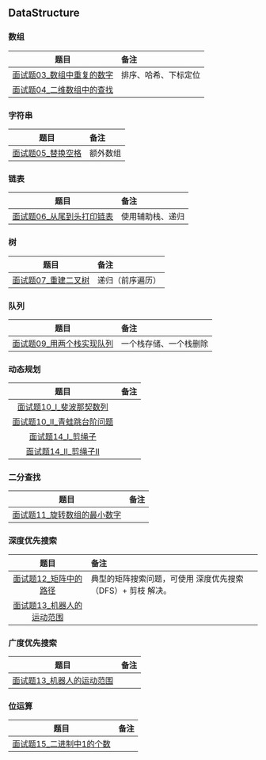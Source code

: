 ## DataStructure

### 数组
题目|备注
:---:|:---|
[面试题03_数组中重复的数字](JianZhiOffer/面试题03_数组中重复的数字.py)|排序、哈希、下标定位
[面试题04_二维数组中的查找](JianZhiOffer/面试题04_二维数组中的查找.py)|

### 字符串
题目|备注
:---:|:---|
[面试题05_替换空格](JianZhiOffer/面试题05_替换空格.py)|额外数组

### 链表
题目|备注
:---:|:---|
[面试题06_从尾到头打印链表](JianZhiOffer/面试题06_从尾到头打印链表.py)|使用辅助栈、递归

### 树
题目|备注
:---:|:---|
[面试题07_重建二叉树](JianZhiOffer/面试题07_重建二叉树.py)|递归（前序遍历）
 
### 队列
题目|备注
:---:|:---|
[面试题09_用两个栈实现队列](JianZhiOffer/面试题09_用两个栈实现队列.py)|一个栈存储、一个栈删除

### 动态规划
题目|备注
:---:|:---|
[面试题10_I_斐波那契数列](JianZhiOffer/面试题10_I_斐波那契数列.py)|
[面试题10_II_青蛙跳台阶问题](JianZhiOffer/面试题10_II_青蛙跳台阶问题.py)|
[面试题14_I_剪绳子](JianZhiOffer/面试题14_I_剪绳子.py)|
[面试题14_II_剪绳子II](JianZhiOffer/面试题14_II_剪绳子II.py)|

### 二分查找
题目|备注
:---:|:---|
[面试题11_旋转数组的最小数字](JianZhiOffer/面试题11_旋转数组的最小数字.py)|

### 深度优先搜索
题目|备注
:---:|:---|
[面试题12_矩阵中的路径](JianZhiOffer/面试题12_矩阵中的路径.py)|典型的矩阵搜索问题，可使用 深度优先搜索（DFS）+ 剪枝 解决。
[面试题13_机器人的运动范围](JianZhiOffer/面试题13_机器人的运动范围.py)|

### 广度优先搜索
题目|备注
:---:|:---|
[面试题13_机器人的运动范围](JianZhiOffer/面试题13_机器人的运动范围.py)|


### 位运算
题目|备注
:---:|:---|
[面试题15_二进制中1的个数](JianZhiOffer/面试题15_二进制中1的个数.py)|
